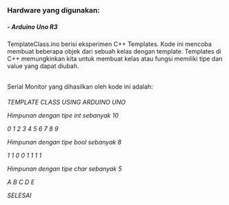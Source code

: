 <h3>
  Hardware yang digunakan:
  <h5>
    - Arduino Uno R3
  </h5>
  
  TemplateClass.ino berisi eksperimen C++ Templates. Kode ini mencoba membuat beberapa objek dari sebuah kelas dengan template. Templates di C++ memungkinkan kita untuk membuat kelas atau fungsi memiliki tipe dan value yang dapat diubah.
  
  <br>
  Serial Monitor yang dihasilkan oleh kode ini adalah:
</h3>

<h6>
  TEMPLATE CLASS USING ARDUINO UNO
  
  
  Himpunan dengan tipe int sebanyak 10
  
  0
  1
  2
  3
  4
  5
  6
  7
  8
  9
  
  Himpunan dengan tipe bool sebanyak 8
  
  1
  1
  0
  0
  1
  1
  1
  1
  
  Himpunan dengan tipe char sebanyak 5
  
  A
  B
  C
  D
  E
  
  
  SELESAI
</h6>
